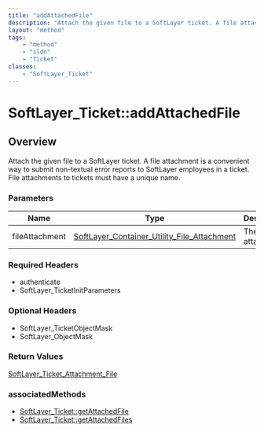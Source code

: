 ```yaml
---
title: "addAttachedFile"
description: "Attach the given file to a SoftLayer ticket. A file attachment is a convenient way to submit non-textual error reports t... "
layout: "method"
tags:
    - "method"
    - "sldn"
    - "Ticket"
classes:
    - "SoftLayer_Ticket"
---
```

# SoftLayer_Ticket::addAttachedFile
## Overview 
Attach the given file to a SoftLayer ticket. A file attachment is a convenient way to submit non-textual error reports to SoftLayer employees in a ticket. File attachments to tickets must have a unique name. 

### Parameters 
|Name | Type | Description |
| --- | --- | --- |
|fileAttachment| <a href='/reference/datatypes/SoftLayer_Container_Utility_File_Attachment'>SoftLayer_Container_Utility_File_Attachment </a>| The file to attach|


### Required Headers
* authenticate
* SoftLayer_TicketInitParameters

### Optional Headers
* SoftLayer_TicketObjectMask
* SoftLayer_ObjectMask

### Return Values
<a href='/reference/datatypes/SoftLayer_Ticket_Attachment_File'>SoftLayer_Ticket_Attachment_File </a>


### associatedMethods

*  [SoftLayer_Ticket::getAttachedFile](/reference/services/SoftLayer_Ticket/getAttachedFile )
*  [SoftLayer_Ticket::getAttachedFiles](/reference/services/SoftLayer_Ticket/getAttachedFiles )

